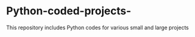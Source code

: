 # Python-coded-projects-
This repository includes Python codes for various small and large projects 
